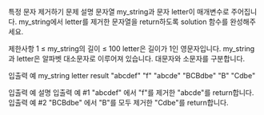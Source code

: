 특정 문자 제거하기
문제 설명
문자열 my_string과 문자 letter이 매개변수로 주어집니다. my_string에서 letter를 제거한 문자열을 return하도록 solution 함수를 완성해주세요.

제한사항
1 ≤ my_string의 길이 ≤ 100
letter은 길이가 1인 영문자입니다.
my_string과 letter은 알파벳 대소문자로 이루어져 있습니다.
대문자와 소문자를 구분합니다.

입출력 예
my_string letter result
"abcdef" "f" "abcde"
"BCBdbe" "B" "Cdbe"

입출력 예 설명
입출력 예 #1
"abcdef" 에서 "f"를 제거한 "abcde"를 return합니다.
입출력 예 #2
"BCBdbe" 에서 "B"를 모두 제거한 "Cdbe"를 return합니다.
